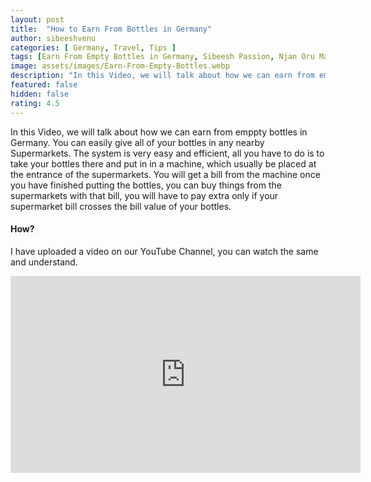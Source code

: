 ```yaml
---
layout: post
title:  "How to Earn From Bottles in Germany"
author: sibeeshvenu
categories: [ Germany, Travel, Tips ]
tags: [Earn From Empty Bottles in Germany, Sibeesh Passion, Njan Oru Malayali, ഞാൻ ഒരു മലയാളി, Germaniyile Nalukal, Recycling Bottles in Germany, Easy Money, Do not throw bottles, Germany, Malayali in Germany, Indians in Germany, Keralite in Germany, Malayalees in Germany, Recycling Bottles in Germany, Easy Money, Do not throw bottles]
image: assets/images/Earn-From-Empty-Bottles.webp
description: "In this Video, we will talk about how we can earn from emppty bottles in Germany."
featured: false
hidden: false
rating: 4.5
---
```


In this Video, we will talk about how we can earn from emppty bottles in Germany. You can easily give all of your bottles in any nearby Supermarkets. The system is very easy and efficient, all you have to do is to take your bottles there and put in in a machine, which usually be placed at the entrance of the supermarkets. You will get a bill from the machine once you have finished putting the bottles, you can buy things from the supermarkets with that bill, you will have to pay extra only if your supermarket bill crosses the bill value of your bottles. 

#### How?

I have uploaded a video on our YouTube Channel, you can watch the same and understand. 

<iframe width="560" height="315" src="https://www.youtube.com/embed/lK7M2V0RAS8" frameborder="0" allow="accelerometer; autoplay; encrypted-media; gyroscope; picture-in-picture" allowfullscreen></iframe>
